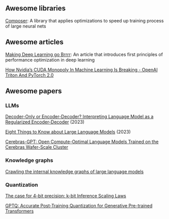 ## Awesome libraries
[Composer](https://github.com/mosaicml/composer):
A library that applies optimizations to speed up training process of large neural nets

## Awesome articles
[Making Deep Learning go Brrrr](https://horace.io/brrr_intro.html):
An article that introduces first principles of performance optimization in deep learning

[How Nvidia’s CUDA Monopoly In Machine Learning Is Breaking - OpenAI Triton And PyTorch 2.0](https://www.semianalysis.com/p/nvidiaopenaitritonpytorch)

## Awesome papers
### LLMs
[Decoder-Only or Encoder-Decoder? Interpreting Language Model as a Regularized Encoder-Decoder](https://arxiv.org/abs/2304.04052) (2023)

[Eight Things to Know about Large Language Models](https://arxiv.org/abs/2304.00612) (2023)

[Cerebras-GPT: Open Compute-Optimal Language Models Trained on the Cerebras Wafer-Scale Cluster](https://arxiv.org/abs/2304.03208)

### Knowledge graphs
[Crawling the internal knowledge graphs of large language models](https://arxiv.org/abs/2301.12810) 

### Quantization
[The case for 4-bit precision: k-bit Inference Scaling Laws](https://arxiv.org/abs/2212.09720)

[GPTQ: Accurate Post-Training Quantization for Generative Pre-trained Transformers](https://arxiv.org/abs/2210.17323)
